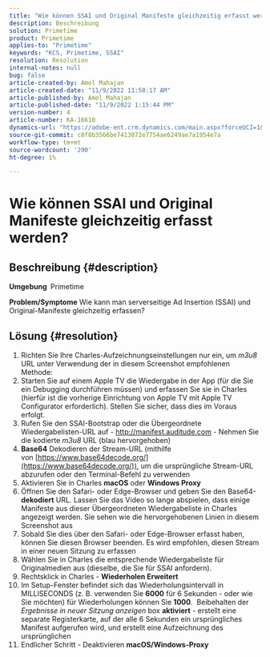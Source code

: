 ```yaml
---
title: "Wie können SSAI und Original Manifeste gleichzeitig erfasst werden?"
description: Beschreibung
solution: Primetime
product: Primetime
applies-to: "Primetime"
keywords: "KCS, Primetime, SSAI"
resolution: Resolution
internal-notes: null
bug: false
article-created-by: Amol Mahajan
article-created-date: "11/9/2022 11:58:17 AM"
article-published-by: Amol Mahajan
article-published-date: "11/9/2022 1:15:44 PM"
version-number: 4
article-number: KA-16610
dynamics-url: "https://adobe-ent.crm.dynamics.com/main.aspx?forceUCI=1&pagetype=entityrecord&etn=knowledgearticle&id=0a56cac8-2560-ed11-9561-6045bd006268"
source-git-commit: c8f8b3566be7413072e7754ae6249ae7a1954e7a
workflow-type: tm+mt
source-wordcount: '290'
ht-degree: 1%

---
```


# Wie können SSAI und Original Manifeste gleichzeitig erfasst werden?

## Beschreibung {#description}

<b>Umgebung </b>
Primetime


<b>Problem/Symptome</b>
Wie kann man serverseitige Ad Insertion (SSAI) und Original-Manifeste gleichzeitig erfassen?


## Lösung {#resolution}


1. Richten Sie Ihre Charles-Aufzeichnungseinstellungen nur ein, um *m3u8* URL unter Verwendung der in diesem Screenshot empfohlenen Methode:
2. Starten Sie auf einem Apple TV die Wiedergabe in der App (für die Sie ein Debugging durchführen müssen) und erfassen Sie sie in Charles (hierfür ist die vorherige Einrichtung von Apple TV mit Apple TV Configurator erforderlich). Stellen Sie sicher, dass dies im Voraus erfolgt.
3. Rufen Sie den SSAI-Bootstrap oder die Übergeordnete Wiedergabelisten-URL auf - http://manifest.auditude.com - Nehmen Sie die kodierte *m3u8* URL (blau hervorgehoben)
4. <b>Base64</b> Dekodieren der Stream-URL (mithilfe von [https://www.base64decode.org/](https://www.base64decode.org/)), um die ursprüngliche Stream-URL abzurufen oder den Terminal-Befehl zu verwenden
5. Aktivieren Sie in Charles <b>macOS</b> oder <b>Windows Proxy</b>
6. Öffnen Sie den Safari- oder Edge-Browser und geben Sie den Base64-<b>dekodiert</b> URL. Lassen Sie das Video so lange abspielen, dass einige Manifeste aus dieser Übergeordneten Wiedergabeliste in Charles angezeigt werden. Sie sehen wie die hervorgehobenen Linien in diesem Screenshot aus
7. Sobald Sie dies über den Safari- oder Edge-Browser erfasst haben, können Sie diesen Browser beenden. Es wird empfohlen, diesen Stream in einer neuen Sitzung zu erfassen
8. Wählen Sie in Charles die entsprechende Wiedergabeliste für Originalmedien aus (dieselbe, die Sie für SSAI anfordern).
9. Rechtsklick in Charles - <b>Wiederholen Erweitert</b>
10. Im Setup-Fenster befindet sich das Wiederholungsintervall in MILLISECONDS (z. B. verwenden Sie <b>6000</b> für 6 Sekunden - oder wie Sie möchten) für Wiederholungen können Sie <b>1000</b>.  Beibehalten der *Ergebnisse in neuer Sitzung anzeigen* box <b>aktiviert</b> - erstellt eine separate Registerkarte, auf der alle 6 Sekunden ein ursprüngliches Manifest aufgerufen wird, und erstellt eine Aufzeichnung des ursprünglichen
11. Endlicher Schritt - Deaktivieren <b>macOS/Windows-Proxy</b>

